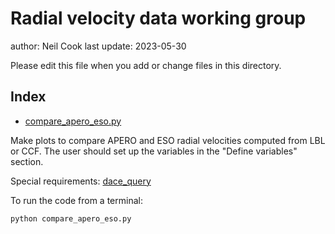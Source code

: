 # Radial velocity data working group 

author: Neil Cook
last update: 2023-05-30

Please edit this file when you add or change files in this directory.


## Index

- [compare_apero_eso.py](https://github.com/njcuk9999/apero-utils/blob/olim_apero-eso-rv/nirps/toolbox/rv/compare_apero_eso.py)

Make plots to compare APERO and ESO radial velocities computed from LBL or CCF. 
The user should set up the variables in the "Define variables" section.

Special requirements: [dace_query](https://dace.unige.ch/pythonAPI/dace-query-doc/1.1.0/html/dace_introduction.html#installation)

To run the code from a terminal:
```
python compare_apero_eso.py
```
